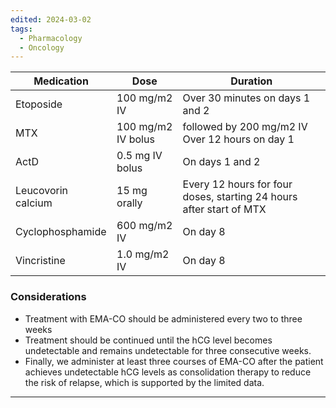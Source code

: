 ```yaml
---
edited: 2024-03-02
tags:
  - Pharmacology
  - Oncology
---
```


| Medication         | Dose               | Duration                                                            |
| ------------------ | ------------------ | ------------------------------------------------------------------- |
| Etoposide          | 100 mg/m2 IV       | Over 30 minutes on days 1 and 2                                     |
| MTX                | 100 mg/m2 IV bolus | followed by 200 mg/m2 IV Over 12 hours on day 1                     |
| ActD               | 0.5 mg IV bolus    | On days 1 and 2                                                     |
| Leucovorin calcium | 15 mg orally       | Every 12 hours for four doses, starting 24 hours after start of MTX |
| Cyclophosphamide   | 600 mg/m2 IV       | On day 8                                                            |
| Vincristine        | 1.0 mg/m2 IV       | On day 8                                                            |

### Considerations
- Treatment with EMA-CO should be administered every two to three weeks
- Treatment should be continued until the hCG level becomes undetectable and remains undetectable for three consecutive weeks.
- Finally, we administer at least three courses of EMA-CO after the patient achieves undetectable hCG levels as consolidation therapy to reduce the risk of relapse, which is supported by the limited data.

---
